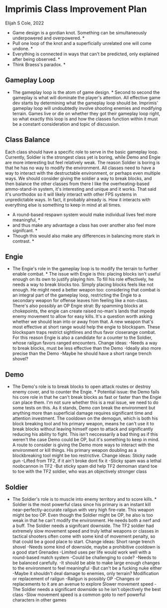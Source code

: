 # Imprimis Class Improvement Plan
Elijah S Cole, 2022

* Game design is a gordian knot. Something can be simultaneously underpowered and overpowered. *
* Pull one loop of the knot and a superficially unrelated one will come undone. *
* Everything is connected in ways that can't be predicted, only explained after being observed. *
* Think Braess's paradox. *

## Gameplay Loop
* The gameplay loop is the atom of game design. *
Second to second the gameplay is what will dominate the player's attention.
All effective game dev starts by determining what the gameplay loop should be.
Imprimis' gameplay loop will undoubtedly involve shooting enemies and modifying terrain.
Games live or die on whether they got their gameplay loop right, so what exactly this loop is and how the classes function within it
must be a constant consideration and topic of discussion.

## Class Balance
Each class should have a specific role to serve in the basic gameplay loop.
Currently, Soldier is the strongest class yet is boring, while Demo and Engie are more interesting but feel relatively weak.
The reason Soldier is boring is that he has no way to modify the environment.
All classes need to have a way to interact with the destructable environment, or perhaps even multiple ways.
We should consider giving the soldier a way to break blocks, and then balance the other classes from there
I like the overheating-based ammo-stand-in system, it's interesting and unique and it works.
That said it's unorthodox so it will likely interact with other FPS systems in unpredictable ways. In fact, it probably already is.
How it interacts with everything else is something to keep in mind at all times.
* A round-based respawn system would make individual lives feel more meaningful, *
* and thus make any advantage a class has over another also feel more signifcant. *
* Though this would also make any differences in balancing more stark in contrast. *

## Engie
* The Engie's role in the gameplay loop is to modify the terrain to further enable combat. *
	The issue with Engie is this: placing blocks isn't useful enough on its own to justify playing him.
To fill his role effectively, he needs a way to break blocks too. Simply placing blocks feels like not enough.
He might need a better weapon too: considering that combat is an integral part of the gameplay loop, 
restricting the Engie to a secondary weapon for offense leaves him feeling like a non-class.
	There's also possibly an OP Engie strat:
By spamming blocks at chokepoints, the engie can create raised no-man's lands that impede enemy movement to allow for easy kills.
It's a question worth asking whether we should lean into or away from that.
A new weapon that's most effective at short range would help the engie to blockspam. 
These blockspam traps restrict sightlines and thus favor closerange combat.
For this reason Engie is also a candidate for a counter to the Soldier, whose railgun favors ranged encounters.
Change ideas:
	-Needs a way to break blocks, must be less effective than the Demo
		-Ideally also more precise than the Demo
		-Maybe he should have a short range trench shovel?

## Demo
* The Demo's role is to break blocks to open attack routes or destroy enemy cover, and to counter the Engie. *
	Potential issue: the Demo fails his core role in that he can't break blocks as fast or faster than the Engie can place them.
I'm not sure whether this is a real issue, we need to do some tests on this.
	As it stands, Demo *can* break the environment but anything more than superficial damage requires significant time and attention investment.
The cooldown on the demogun, which is both his block breaking tool and his primary weapon, means he can't use it to break blocks without
leaving himself open to attack and significantly reducing his ability to fight. 
This isn't neccessarily a bad thing as if this weren't the case Demo could be OP, but it's something to keep in mind.
A route to consider is giving the Demo more ways to interact with the environment or kill things.
His primary weapon doubling as a blockbreaking tool might be too restrictive.
Change ideas:
	Sticky nade gun
		-Lifted from TF2, if it ain't broke dont fix it
		-Sticky spam was a lethal noobcannon in TF2
		-But sticky spam did help TF2 demoman stand toe to toe with the TF2 soldier, who was an objectively stronger class

## Soldier
* The Soldier's role is to muscle into enemy territory and to score kills. *
	Soldier is the most powerful class since his primary is an instant kill near-perfectly-accurate railgun with very high fire-rate.
This weapon might be too OP.
Even though the Soldier might be OP, he also is too weak in that he can't modify the environment.
He needs both a nerf and a buff.
	The Soldier needs a signifcant downside. The TF2 soldier had extremely slow movement speed 
and truly lethal weapons or classes in tactical shooters often come with some kind of movement penalty, 
so that could be a good place to start.
Change ideas:
	Short range trench shovel
		-Needs some kind of downside, maybe a prohibitive cooldown is a good start
	Grenades
		-Limited uses per life would work well with a round-based match system
		-Could be challenging to code?
		-Needs to be balanced carefully. 
		-It should be able to make large enough changes to the environment to feel meaningful
		-But can't be a fucking nuke either
		-Maybe it shouldn't deal damage to enemies, only terrain?
	Modification or replacement of railgun
		-Railgun is possibly OP
		-Changes or replacements to it are an avenue to explore
	Slower movement speed
		-The Soldier needs a significant downside so he isn't objectively the best class
		-Slow movement speed is a common goto to nerf powerful characters in other games
	
		


